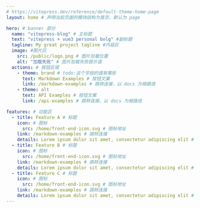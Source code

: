 ```yaml
---
# https://vitepress.dev/reference/default-theme-home-page
layout: home # 声明当前页面的模块结构为首页，默认为 page

hero: # banner 部分
  name: "vitepress-blog" # 主标题
  text: "vitepress + vue3 personal bolg" #副标题
  tagline: My great project tagline #内容区
  image: #图片区
    src: /public/logo.png # 图片加载位置
    alt: "加载失败" # 图片加载失败提示语
  actions: # 按钮区域
    - theme: brand # todo:这个字段的值有哪些
      text: Markdown Examples # 按钮文案
      link: /markdown-examples # 跳转连接，以 docs 为根路径
    - theme: alt
      text: API Examples # 按钮文案
      link: /api-examples # 跳转连接，以 docs 为根路径

features: # 功能区
  - title: Feature A # 标题
    icon: # 图标
      src: /home/front-end-icon.svg # 图标地址
    link: /markdown-examples # 跳转连接
    details: Lorem ipsum dolor sit amet, consectetur adipiscing elit # 文案描述
  - title: Feature B # 标题
    icon: # 图标
      src: /home/front-end-icon.svg # 图标地址
    link: /markdown-examples # 跳转连接
    details: Lorem ipsum dolor sit amet, consectetur adipiscing elit # 文案描述
  - title: Feature C # 标题
    icon: # 图标
      src: /home/front-end-icon.svg # 图标地址
    link: /markdown-examples # 跳转连接
    details: Lorem ipsum dolor sit amet, consectetur adipiscing elit # 文案描述
---
```

